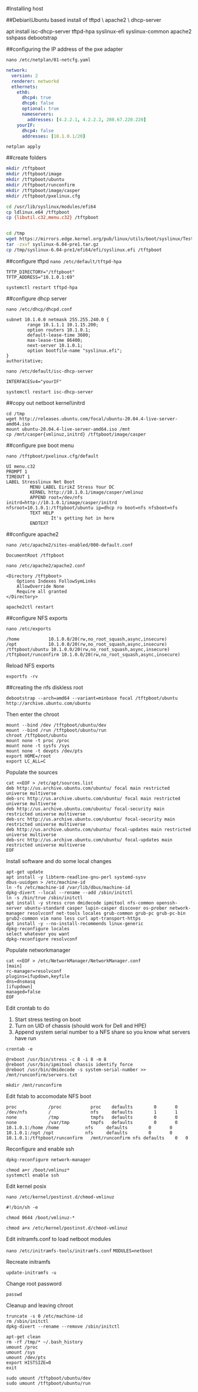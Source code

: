 #Installing host

##Debian\Ubuntu based install of tftpd \ apache2 \ dhcp-server 

apt install isc-dhcp-server tftpd-hpa syslinux-efi syslinux-common apache2 sshpass debootstrap

##configuring the IP address of the pxe adapter

`nano /etc/netplan/01-netcfg.yaml`

```yaml
network:
  version: 2
  renderer: networkd
  ethernets:
    eth0:
      dhcp4: true
      dhcp6: false
      optional: true
      nameservers:
        addresses: [4.2.2.1, 4.2.2.2, 208.67.220.220]
    yourIF:
      dhcp4: false
      addresses: [10.1.0.1/20]
```

`netplan apply`


##create folders

```bash
mkdir /tftpboot
mkdir /tftpboot/image
mkdir /tftpboot/ubuntu
mkdir /tftpboot/runconfirm
mkdir /tftpboot/image/casper
mkdir /tftpboot/pxelinux.cfg

cd /usr/lib/syslinux/modules/efi64
cp ldlinux.e64 /tftpboot
cp {libutil.c32,menu.c32} /tftpboot


cd /tmp
wget https://mirrors.edge.kernel.org/pub/linux/utils/boot/syslinux/Testing/6.04/syslinux-6.04-pre1.tar.gz
tar -zxvf syslinux-6.04-pre1.tar.gz
cp /tmp/syslinux-6.04-pre1/efi64/efi/syslinux.efi /tftpboot
```


##configure tftpd
`nano /etc/default/tftpd-hpa`

```
TFTP_DIRECTORY="/tftpboot"
TFTP_ADDRESS="10.1.0.1:69"
```

`systemctl restart tftpd-hpa`

##configure dhcp server

`nano /etc/dhcp/dhcpd.conf`

```
subnet 10.1.0.0 netmask 255.255.240.0 {
        range 10.1.1.1 10.1.15.200;
        option routers 10.1.0.1;
        default-lease-time 3600;
        max-lease-time 86400;
        next-server 10.1.0.1;
        option bootfile-name "syslinux.efi";
}
authoritative;
```

`nano /etc/default/isc-dhcp-server`

`INTERFACESv4="yourIF"`

`systemctl restart isc-dhcp-server`

##copy out netboot kernel\initrd
```
cd /tmp
wget http://releases.ubuntu.com/focal/ubuntu-20.04.4-live-server-amd64.iso
mount ubuntu-20.04.4-live-server-amd64.iso /mnt
cp /mnt/casper{vmlinuz,initrd} /tftpboot/image/casper
```
##configure pxe boot menu

`nano /tftpboot/pxelinux.cfg/default`

```
UI menu.c32
PROMPT 1
TIMEOUT 1
LABEL Stresslinux Net Boot
         MENU LABEL EirikZ Stress Your DC
         KERNEL http://10.1.0.1/image/casper/vmlinuz
         APPEND root=/dev/nfs initrd=http://10.1.0.1/image/casper/initrd nfsroot=10.1.0.1:/tftpboot/ubuntu ip=dhcp ro boot=nfs nfsboot=nfs   
         TEXT HELP
                 It's getting hot in here
         ENDTEXT
```

##configure apache2

`nano /etc/apache2/sites-enabled/000-default.conf`

`DocumentRoot /tftpboot`

`nano /etc/apache2/apache2.conf`

```
<Directory /tftpboot>
	Options Indexes FollowSymLinks
	AllowOverride None
	Require all granted
</Directory>
```

`apache2ctl restart`


##configure NFS exports

`nano /etc/exports`

```
/home           10.1.0.0/20(rw,no_root_squash,async,insecure)
/opt            10.1.0.0/20(rw,no_root_squash,async,insecure)
/tftpboot/ubuntu 10.1.0.0/20(rw,no_root_squash,async,insecure)
/tftpboot/runconfirm 10.1.0.0/20(rw,no_root_squash,async,insecure)
```

Reload NFS exports

`exportfs -rv`



##creating the nfs diskless root

`debootstrap --arch=amd64 --variant=minbase focal /tftpboot/ubuntu http://archive.ubuntu.com/ubuntu`

Then enter the chroot

```
mount --bind /dev /tftpboot/ubuntu/dev
mount --bind /run /tftpboot/ubuntu/run
chroot /tftpboot/ubuntu
mount none -t proc /proc
mount none -t sysfs /sys
mount none -t devpts /dev/pts
export HOME=/root
export LC_ALL=C
```

Populate the sources
```
cat <<EOF > /etc/apt/sources.list
deb http://us.archive.ubuntu.com/ubuntu/ focal main restricted universe multiverse 
deb-src http://us.archive.ubuntu.com/ubuntu/ focal main restricted universe multiverse
deb http://us.archive.ubuntu.com/ubuntu/ focal-security main restricted universe multiverse 
deb-src http://us.archive.ubuntu.com/ubuntu/ focal-security main restricted universe multiverse
deb http://us.archive.ubuntu.com/ubuntu/ focal-updates main restricted universe multiverse 
deb-src http://us.archive.ubuntu.com/ubuntu/ focal-updates main restricted universe multiverse    
EOF
```

Install software and do some local changes

```
apt-get update
apt install -y libterm-readline-gnu-perl systemd-sysv 
dbus-uuidgen > /etc/machine-id
ln -fs /etc/machine-id /var/lib/dbus/machine-id
dpkg-divert --local --rename --add /sbin/initctl
ln -s /bin/true /sbin/initctl
apt install -y stress cron dmidecode ipmitool nfs-common openssh-server ubuntu-standard casper lupin-casper discover os-prober network-manager resolvconf net-tools locales grub-common grub-pc grub-pc-bin grub2-common vim nano less curl apt-transport-https
apt install -y --no-install-recommends linux-generic
dpkg-reconfigure locales
select whatever you want
dpkg-reconfigure resolvconf
```

Populate networkmanager

```
cat <<EOF > /etc/NetworkManager/NetworkManager.conf
[main]
rc-manager=resolvconf
plugins=ifupdown,keyfile
dns=dnsmasq
[ifupdown]
managed=false
EOF
```

Edit crontab to do 
1. Start stress testing on boot
2. Turn on UID of chassis (should work for Dell and HPE)
3. Append system serial number to a NFS share so you know what servers have run

```
crontab -e

@reboot /usr/bin/stress -c 8 -i 8 -m 8
@reboot /usr/bin/ipmitool chassis identify force
@reboot /usr/bin/dmidecode -s system-serial-number >> /mnt/runconfirm/servers.txt
```

`mkdir /mnt/runconfirm`

Edit fstab to accomodate NFS boot

```
proc            /proc           proc    defaults        0       0
/dev/nfs        /               nfs     defaults        1       1
none            /tmp            tmpfs   defaults        0       0
none            /var/tmp        tmpfs   defaults        0       0
10.1.0.1:/home /home          nfs     defaults        0       0
10.1.0.1:/opt /opt            nfs     defaults        0       0
10.1.0.1:/tftpboot/runconfirm	/mnt/runconfirm	nfs	defaults	0	0
```


Reconfigure and enable ssh

```
dpkg-reconfigure network-manager

chmod a+r /boot/vmlinuz*
systemctl enable ssh
```

Edit kernel posix

`nano /etc/kernel/postinst.d/chmod-vmlinuz`
```
#!/bin/sh -e

chmod 0644 /boot/vmlinuz-*
```
`chmod a+x /etc/kernel/postinst.d/chmod-vmlinuz`

Edit initramfs.conf to load netboot modules

`nano /etc/initramfs-tools/initramfs.conf`
`MODULES=netboot`

Recreate initramfs

`update-initramfs -u`

Change root password

`passwd`

Cleanup and leaving chroot

```
truncate -s 0 /etc/machine-id
rm /sbin/initctl
dpkg-divert --rename --remove /sbin/initctl

apt-get clean
rm -rf /tmp/* ~/.bash_history
umount /proc
umount /sys
umount /dev/pts
export HISTSIZE=0
exit

sudo umount /tftpboot/ubuntu/dev
sudo umount /tftpboot/ubuntu/run
```



